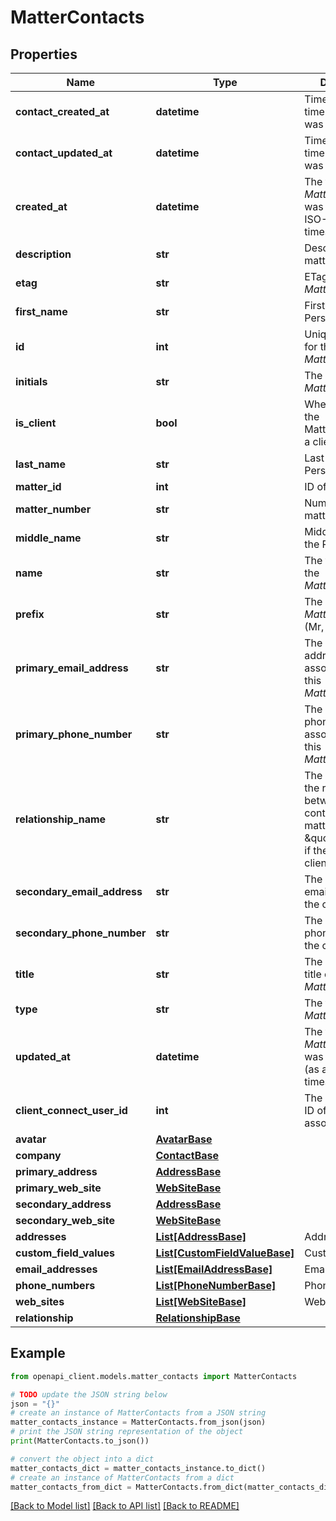 # MatterContacts


## Properties

Name | Type | Description | Notes
------------ | ------------- | ------------- | -------------
**contact_created_at** | **datetime** | Timestamp of the time the contact was created | [optional] 
**contact_updated_at** | **datetime** | Timestamp of the time the contact was created | [optional] 
**created_at** | **datetime** | The time the *MatterContacts* was created (as a ISO-8601 timestamp) | [optional] 
**description** | **str** | Description of the matter | [optional] 
**etag** | **str** | ETag for the *MatterContacts* | [optional] 
**first_name** | **str** | First name of the Person | [optional] 
**id** | **int** | Unique identifier for the *MatterContacts* | [optional] 
**initials** | **str** | The initials of the *MatterContacts* | [optional] 
**is_client** | **bool** | Whether or not the MatterContacts is a client | [optional] 
**last_name** | **str** | Last name of the Person | [optional] 
**matter_id** | **int** | ID of the matter | [optional] 
**matter_number** | **str** | Number of the matter | [optional] 
**middle_name** | **str** | Middle name of the Person | [optional] 
**name** | **str** | The full name of the *MatterContacts* | [optional] 
**prefix** | **str** | The prefix of the *MatterContacts* (Mr, Mrs, etc) | [optional] 
**primary_email_address** | **str** | The primary email address associated with this *MatterContacts*. | [optional] 
**primary_phone_number** | **str** | The primary phone number associated with this *MatterContacts*. | [optional] 
**relationship_name** | **str** | The description of the relation between the contact and the matter, or \&quot;Client\&quot; if the user is the client. | [optional] 
**secondary_email_address** | **str** | The secondary email address of the contact | [optional] 
**secondary_phone_number** | **str** | The secondary phone number of the contact | [optional] 
**title** | **str** | The designated title of the *MatterContacts* | [optional] 
**type** | **str** | The type of the *MatterContacts* | [optional] 
**updated_at** | **datetime** | The time the *MatterContacts* was last updated (as a ISO-8601 timestamp) | [optional] 
**client_connect_user_id** | **int** | The client connect ID of the contacts associated user | [optional] 
**avatar** | [**AvatarBase**](AvatarBase.md) |  | [optional] 
**company** | [**ContactBase**](ContactBase.md) |  | [optional] 
**primary_address** | [**AddressBase**](AddressBase.md) |  | [optional] 
**primary_web_site** | [**WebSiteBase**](WebSiteBase.md) |  | [optional] 
**secondary_address** | [**AddressBase**](AddressBase.md) |  | [optional] 
**secondary_web_site** | [**WebSiteBase**](WebSiteBase.md) |  | [optional] 
**addresses** | [**List[AddressBase]**](AddressBase.md) | Address | [optional] 
**custom_field_values** | [**List[CustomFieldValueBase]**](CustomFieldValueBase.md) | CustomFieldValue | [optional] 
**email_addresses** | [**List[EmailAddressBase]**](EmailAddressBase.md) | EmailAddress | [optional] 
**phone_numbers** | [**List[PhoneNumberBase]**](PhoneNumberBase.md) | PhoneNumber | [optional] 
**web_sites** | [**List[WebSiteBase]**](WebSiteBase.md) | WebSite | [optional] 
**relationship** | [**RelationshipBase**](RelationshipBase.md) |  | [optional] 

## Example

```python
from openapi_client.models.matter_contacts import MatterContacts

# TODO update the JSON string below
json = "{}"
# create an instance of MatterContacts from a JSON string
matter_contacts_instance = MatterContacts.from_json(json)
# print the JSON string representation of the object
print(MatterContacts.to_json())

# convert the object into a dict
matter_contacts_dict = matter_contacts_instance.to_dict()
# create an instance of MatterContacts from a dict
matter_contacts_from_dict = MatterContacts.from_dict(matter_contacts_dict)
```
[[Back to Model list]](../README.md#documentation-for-models) [[Back to API list]](../README.md#documentation-for-api-endpoints) [[Back to README]](../README.md)


